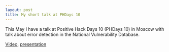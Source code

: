 ```yaml
---
layout: post
title: My short talk at PHDays 10
---
```



This May I have a talk at Positive Hack Days 10 (PHDays 10) in Moscow with talk about error detection in the National Vulnerability Database.

[Video](https://standoff365.com/phdays10/schedule/fast-track/error-detection-in-the-national-vulnerability-database), 
[presentation](https://static.ptsecurity.com/phdays/presentations/phdays-10/error-detection-in-the-national-vulnerability-database.pdf)
